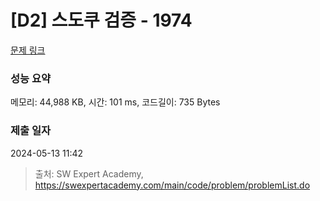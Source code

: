 # [D2] 스도쿠 검증 - 1974 

[문제 링크](https://swexpertacademy.com/main/code/problem/problemDetail.do?contestProbId=AV5Psz16AYEDFAUq) 

### 성능 요약

메모리: 44,988 KB, 시간: 101 ms, 코드길이: 735 Bytes

### 제출 일자

2024-05-13 11:42



> 출처: SW Expert Academy, https://swexpertacademy.com/main/code/problem/problemList.do